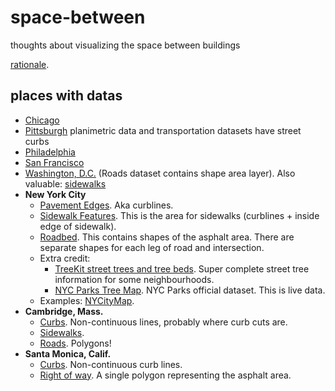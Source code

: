 # space-between
thoughts about visualizing the space between buildings

[rationale](https://medium.com/@saikofish/the-space-between-78ac42fea728).

## places with datas

- [Chicago](https://data.cityofchicago.org/Transportation/Boundaries-Curb-Lines/5gv8-ktcg)
- [Pittsburgh](http://pittsburghpa.gov/dcp/gis/gis-data-new) planimetric data and transportation datasets have street curbs
- [Philadelphia](http://www.pasda.psu.edu/uci/MetadataDisplay.aspx?entry=PASDA&file=PhiladelphiaCurbEdges201201.xml&dataset=169)
- [San Francisco](https://data.sfgov.org/Geographic-Locations-and-Boundaries/City-curbs-and-islands-Zipped-Shapefile-Format-/nvxg-zay4?)
- [Washington, D.C.](http://opendata.dc.gov/datasets/e8299c86b4014f109fedd7e95ae20d52_61) (Roads dataset contains shape area layer). Also valuable: [sidewalks](http://opendata.dc.gov/datasets/2347fa1f3fd9412dbf11aa6441ddca8b_83)
- **New York City** 
    - [Pavement Edges](https://data.cityofnewyork.us/Environment/New-York-City-Pavement-Edges/x9uq-u3qs). Aka curblines.
    - [Sidewalk Features](https://data.cityofnewyork.us/City-Government/Sidewalk-Features/vfx9-tbb6). This is the area for sidewalks (curblines + inside edge of sidewalk).
    - [Roadbed](https://data.cityofnewyork.us/City-Government/Roadbed/xgwd-7vhd). This contains shapes of the asphalt area. There are separate shapes for each leg of road and intersection.
    - Extra credit:
      - [TreeKit street trees and tree beds](http://treekit.org/map/). Super complete street tree information for some neighbourhoods.
      - [NYC Parks Tree Map](https://tree-map.nycgovparks.org/#treeinfo-183882). NYC Parks official dataset. This is live data.
    - Examples: [NYCityMap](http://maps.nyc.gov/doitt/nycitymap/?z=8&p=990753,205789&c=GISBasic).
- **Cambridge, Mass.**
    - [Curbs](https://github.com/cambridgegis/cambridgegis_data/blob/master/Basemap/Curbs/BASEMAP_Curbs.geojson). Non-continuous lines, probably where curb cuts are.
    - [Sidewalks](https://github.com/cambridgegis/cambridgegis_data/blob/master/Basemap/Sidewalks/BASEMAP_Sidewalks.geojson).
    - [Roads](https://github.com/cambridgegis/cambridgegis_data/blob/master/Basemap/Roads/BASEMAP_Roads.geojson). Polygons!
- **Santa Monica, Calif.**
    - [Curbs](https://github.com/CityofSantaMonica/GIS/blob/master/streets/right-of-way.geojson). Non-continuous curb lines.
    - [Right of way](https://github.com/CityofSantaMonica/GIS/blob/master/streets/right-of-way.geojson). A single polygon representing the asphalt area.
